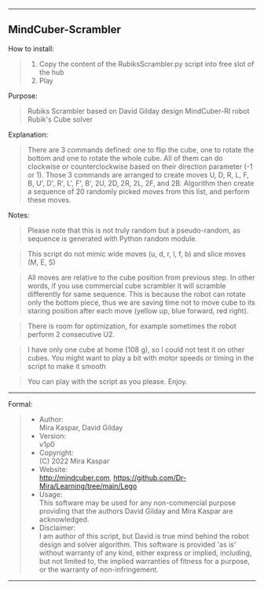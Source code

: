 --------------------------------------------------------------------------------------------------
MindCuber-Scrambler
------------------------------------------------------------------------------------------------
How to install:
> 1. Copy the content of the RubiksScrambler.py script into free slot of the hub
> 2. Play

Purpose:      
> Rubiks Scrambler based on David Gilday design MindCuber-RI robot Rubik's Cube solver

Explanation:   
> There are 3 commands defined: one to flip the cube, one to rotate the bottom and one to
> rotate the whole cube. All of them can do clockwise or counterclockwise based on
> their direction parameter (-1 or 1). Those 3 commands are arranged to create moves
> U, D, R, L, F, B, U', D', R', L', F', B', 2U, 2D, 2R, 2L, 2F, and 2B. Algorithm
> then create a sequence of 20 randomly picked moves from this list, and perform these moves.

Notes:   
> Please note that this is not truly random but a pseudo-random, as sequence is generated with
> Python random module.

> This script do not mimic wide moves (u, d, r, l, f, b) and slice moves (M, E, S)

> All moves are relative to the cube position from previous step. 
> In other words, if you use commercial cube scrambler it will scramble differently for same sequence. 
> This is because the robot can rotate only the bottom piece, thus we are saving time not to move cube to its 
> staring position after each move (yellow up, blue forward, red right).

> There is room for optimization, for example sometimes the robot
> perform 2 consecutive U2.

> I have only one cube at home (108 g), so I could not test it on other cubes. 
> You might want to play a bit with motor speeds or timing in the script to make it smooth

> You can play with the script as you please. Enjoy.
---------------------------------------------------------------------------------------------------
Formal:

> - Author:       
> Mira Kaspar, David Gilday
> - Version:      
> v1p0
> - Copyright:    
> (C) 2022 Mira Kaspar
> - Website:      
>http://mindcuber.com, https://github.com/Dr-Mira/Learning/tree/main/Lego
> - Usage:        
>This software may be used for any non-commercial purpose providing
>that the authors David Gilday and Mira Kaspar are acknowledged.
> - Disclaimer:   
> I am author of this script, but David is true mind behind the robot design and solver algorithm.
> This software is provided 'as is' without warranty of any kind, either
> express or implied, including, but not limited to, the implied warranties
> of fitness for a purpose, or the warranty of non-infringement.
---------------------------------------------------------------------------------------------------
